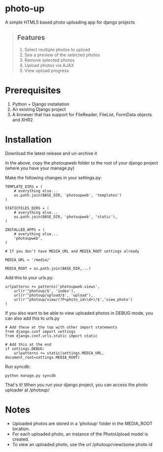 photo-up
========
A simple HTML5 based photo uploading app for django projects

> ## Features
>
> 1. Select multiple photos to upload
> 2. See a preview of the selected photos
> 3. Remove selected photos
> 4. Upload photos via AJAX
> 5. View upload progress

Prerequisites
==============
1. Python + Django installation
2. An existing Django project
3. A browser that has support for FileReader, FileList, FormData objects and XHR2

Installation
======================
Download the latest release and un-archive it

In the above, copy the photoupweb folder to the root of your django project (where you have your manage.py)

Make the following changes in your settings.py:
```
TEMPLATE_DIRS = (
    # everything else...
    os.path.join(BASE_DIR, 'photoupweb', 'templates')
)

STATICFILES_DIRS = (
    # everything else...
    os.path.join(BASE_DIR, 'photoupweb', 'static'),
)

INSTALLED_APPS = (
    # everything else...
    'photoupweb',
)

# If you don't have MEDIA_URL and MEDIA_ROOT settings already

MEDIA_URL = '/media/'

MEDIA_ROOT = os.path.join(BASE_DIR,...) 
```

Add this to your urls.py:
```
urlpatterns += patterns('photoupweb.views',
    url(r'^photoup/$', 'index'),
    url(r'^photoup/upload/$', 'upload'),
    url(r'^photoup/view/(?P<photo_id>\d+)/$','view_photo')
)
```

If you also want to be able to view uploaded photos in DEBUG mode, you can also add
this to urls.py
```
# Add these at the top with other import statements
from django.conf import settings
from django.conf.urls.static import static

# Add this at the end
if settings.DEBUG:
    urlpatterns += static(settings.MEDIA_URL, document_root=settings.MEDIA_ROOT)
```

Run syncdb:
```
python manage.py syncdb
```

That's it! When you run your django project, you can access the photo uploader at /photoup/

Notes
==============
* Uploaded photos are stored in a 'photoup' folder in the MEDIA_ROOT location.
* For each uploaded photo, an instance of the PhotoUpload model is created.
* To view an uploaded photo, use the url /photoup/view/some photo id
